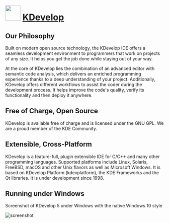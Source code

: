 ﻿# <img src="https://cdn.jsdelivr.net/gh/chtof/chocolatey-packages/automatic/kdevelop/kdevelop.png" width="48" height="48"/> [KDevelop](https://chocolatey.org/packages/kdevelop)

## Our Philosophy
Built on modern open source technology, the KDevelop IDE offers a seamless development environment to programmers that work on projects of any size. It helps you get the job done while staying out of your way.

At the core of KDevelop lies the combination of an advanced editor with semantic code analysis, which delivers an enriched programming experience thanks to a deep understanding of your project. Additionally, KDevelop offers different workflows to assist the coder during the development process. It helps improve the code's quality, verify its functionality and then deploy it anywhere.

## Free of Charge, Open Source
KDevelop is available free of charge and is licensed under the GNU GPL.
We are a proud member of the KDE Community.

## Extensible, Cross-Platform
KDevelop is a feature-full, plugin extensible IDE for C/C++ and many other programming languages. Supported platforms include Linux, Solaris, FreeBSD, macOS and other Unix flavors as well as Microsoft Windows. It is based on KDevelop Platform (kdevplatform), the KDE Frameworks and the Qt libraries. It is under development since 1998.

## Running under Windows
Screenshot of KDevelop 5 under Windows with the native Windows 10 style

![screenshot](https://cdn.jsdelivr.net/gh/chtof/chocolatey-packages/automatic/kdevelop/screenshot.png)